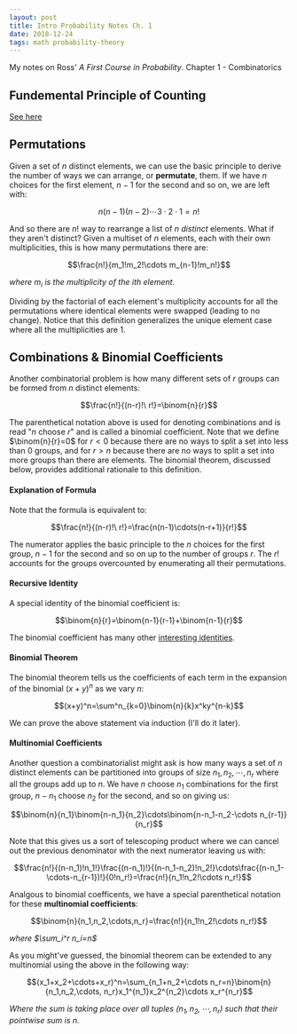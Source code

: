 ```yaml
---
layout: post
title: Intro Probability Notes Ch. 1
date: 2018-12-24
tags: math probability-theory
---
```

My notes on Ross' *A First Course in Probability*. Chapter 1 - Combinatorics
<!-- ## Basic Principle of Counting
The basic principle of counting states that if two events are independent and the first has $m$ possible outcomes and the second has $n$ possible outcomes, then the events taken together have $mn$ possible outcomes.

Formally, if $A$ is the set of all outcomes of the first experiment and $B$ the second:

$$A=\{a_1,a_2,\cdots,a_m\}\ \ \ \ \ B=\{b_1,b_2,\cdots,b_n\}$$

then the set of combined outcomes is just their [cartesian product](\cartesian-product) $A\times B$:

$$A\times B=\{(a,b)\mid a\in A\wedge b\in B\}=\left\{
\begin{matrix}
    (a_1,b_1), & (a_1,b_2), & \dots & (a_1,b_n), \\
    (a_2,b_1), & (a_2,b_2), & \dots & (a_2,b_n), \\
    \vdots & \vdots & \ddots & \vdots \\
    (a_m,b_1), & (a_m,b_2), & \dots & (a_m,b_n)
\end{matrix}\right\}$$

The basic principle, then, just reiterates that the [product of cardinalities](\cartesian-product#cardinal-multiplication) is equal to the cardinality of the cartesian product:

$$|A\times B|=|A||B|=mn$$

This of course generalizes to, not just two, but any number of independent events due to the properties of multiplication. It even generalizes to infinite cardinalities, although those aren't particularly useful in combinatorics.

#### Independence of Outcomes
It is important to note that if the outcome of the first experiment *does*  affect the second experiment (i.e. not independent), then certain pairs of outcomes may not be possible, e.g. $(a_3,b_2)$. The cartesian product, then, wouldn't represent all possible outcomes as it would include impossible ones as well.

Sometimes if the first event affects the second, it is possible to still use the basic principle regardless of the particular sets of outcomes. For example, if we want the set of all two digit strings with no repeats we have 10 choices of digits for the first digit and 9 choices for the second:

$$|\{(0,1),(2,3),(9,3),\cdots\}|=10\cdot 9=90$$

Notice that while we cannot represent the above as a cartesian product of two sets (i.e. it doesn't have a [cartesian factorization](\cartesian-product#cartesian-factorization)) because the set of possible choices of the second element changes for every choice of the first element, we do know the *cardinality* of the set of second choices and thus can still use the basic principle. -->

## Fundemental Principle of Counting
[See here](/the-fundemental-principle-of-counting)

## Permutations
Given a set of $n$ distinct elements, we can use the basic principle to derive the number of ways we can arrange, or **permutate**, them. If we have $n$ choices for the first element, $n-1$ for the second and so on, we are left with:

$$n(n-1)(n-2)\cdots 3\cdot 2\cdot 1=n!$$

And so there are $n!$ way to rearrange a list of $n$ *distinct* elements. What if they aren't distinct? Given a multiset of $n$ elements, each with their own multiplicities, this is how many permutations there are:

$$\frac{n!}{m_1!m_2!\cdots m_{n-1}!m_n!}$$

*where $m_i$ is the multiplicity of the $i$th element.*

Dividing by the factorial of each element's multiplicity accounts for all the permutations where identical elements were swapped (leading to no change). Notice that this definition generalizes the unique element case where all the multiplicities are 1.

<!--more-->

## Combinations & Binomial Coefficients
Another combinatorial problem is how many different sets of $r$ groups can be formed from $n$ distinct elements:

$$\frac{n!}{(n-r)!\ r!}=\binom{n}{r}$$

The parenthetical notation above is used for denoting combinations and is read "$n$ choose $r$" and is called a binomial coefficient. Note that we define $\binom{n}{r}=0$ for $r< 0$ because there are no ways to split a set into less than 0 groups, and for $r>n$ because there are no ways to split a set into more groups than there are elements. The binomial theorem, discussed below, provides additional rationale to this definition.

#### Explanation of Formula
Note that the formula is equivalent to:

$$\frac{n!}{(n-r)!\ r!}=\frac{n(n-1)\cdots(n-r+1)}{r!}$$

The numerator applies the basic principle to the $n$ choices for the first group, $n-1$ for the second and so on up to the number of groups $r$. The $r!$ accounts for the groups overcounted by enumerating all their permutations.

#### Recursive Identity
A special identity of the binomial coefficient is:

$$\binom{n}{r}=\binom{n-1}{r-1}+\binom{n-1}{r}$$

The binomial coefficient has many other [interesting identities](https://en.wikipedia.org/wiki/Binomial_coefficient#Identities_involving_binomial_coefficients).

#### Binomial Theorem
The binomial theorem tells us the coefficients of each term in the expansion of the binomial $(x+y)^n$ as we vary $n$:

$$(x+y)^n=\sum^n_{k=0}\binom{n}{k}x^ky^{n-k}$$

We can prove the above statement via induction (I'll do it later).

#### Multinomial Coefficients
Another question a combinatorialist might ask is how many ways a set of $n$ distinct elements can be partitioned into groups of size $n_1,n_2,\cdots,n_r$ where all the groups add up to $n$. We have $n$ choose $n_1$ combinations for the first group, $n-n_1$ choose $n_2$ for the second, and so on giving us:

$$\binom{n}{n_1}\binom{n-n_1}{n_2}\cdots\binom{n-n_1-n_2-\cdots n_{r-1}}{n_r}$$

Note that this gives us a sort of telescoping product where we can cancel out the previous denominator with the next numerator leaving us with:

$$\frac{n!}{(n-n_1)!n_1!}\frac{(n-n_1)!}{(n-n_1-n_2)!n_2!}\cdots\frac{(n-n_1-\cdots-n_{r-1})!}{0!n_r!}=\frac{n!}{n_1!n_2!\cdots n_r!}$$

Analgous to binomial coefficents, we have a special parenthetical notation for these **multinomial coefficients**:

$$\binom{n}{n_1,n_2,\cdots,n_r}=\frac{n!}{n_1!n_2!\cdots n_r!}$$

*where $\sum_i^r n_i=n$*

As you might've guessed, the binomial theorem can be extended to any multinomial using the above in the following way:

$$(x_1+x_2+\cdots+x_r)^n=\sum_{n_1+n_2+\cdots n_r=n}\binom{n}{n_1,n_2,\cdots, n_r}x_1^{n_1}x_2^{n_2}\cdots x_r^{n_r}$$

*Where the sum is taking place over all tuples $(n_1,n_2,\cdots,n_r)$ such that their pointwise sum is $n$.*

<!-- TODO:
- Pascal's triangle
- Generalization of Pascal's Triangle. -->
